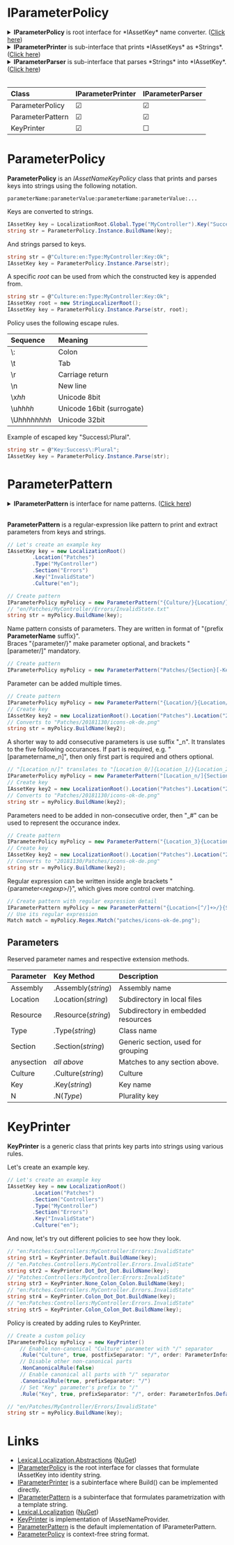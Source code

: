 # IParameterPolicy
<details>
  <summary><b>IParameterPolicy</b> is root interface for *IAssetKey* name converter. (<u>Click here</u>)</summary>

```csharp
/// <summary>
/// Signal that the class can do conversions of <see cref="IAssetKey"/> and <see cref="String"/>.
/// 
/// User of this interface should use extensions methods 
/// <list type="bullet">
/// <item><see cref="AssetKeyNamePolicyExtensions.BuildName(IParameterPolicy, IAssetKey)"/></item>
/// <item><see cref="AssetKeyNamePolicyExtensions.Parse(IParameterPolicy, string, IAssetKey)"/></item>
/// </list>
/// 
/// Class that implements to this interface should implement one or both of the following interfaces:
///  <see cref="IParameterPrinter"/>
///  <see cref="IParameterPattern"/>
/// </summary>
public interface IParameterPolicy
{
}
```
</details>

<details>
  <summary><b>IParameterPrinter</b> is sub-interface that prints *IAssetKeys* as *Strings*. (<u>Click here</u>)</summary>

```csharp
/// <summary>
/// Converts <see cref="IAssetKey"/> to <see cref="String"/>.
/// </summary>
public interface IParameterPrinter : IParameterPolicy
{
    /// <summary>
    /// Build path string from key.
    /// </summary>
    /// <param name="str"></param>
    /// <returns>full name string</returns>
    string BuildName(IAssetKey str);
}
```
</details>

<details>
  <summary><b>IParameterParser</b> is sub-interface that parses *Strings* into *IAssetKey*. (<u>Click here</u>)</summary>

```csharp
/// <summary>
/// Parses <see cref="String"/> into <see cref="IAssetKey"/>.
/// </summary>
public interface IParameterParser : IParameterPolicy
{
    /// <summary>
    /// Parse string into key.
    /// </summary>
    /// <param name="str">key as string</param>
    /// <param name="rootKey">(optional) root key to span values from</param>
    /// <returns>key result or null if contained no content</returns>
    /// <exception cref="FormatException">If parse failed</exception>
    IAssetKey Parse(string str, IAssetKey rootKey = default);

    /// <summary>
    /// Parse string into key.
    /// </summary>
    /// <param name="str"></param>
    /// <param name="key">key result or null if contained no content</param>
    /// <param name="rootKey">(optional) root key to span values from</param>
    /// <returns>true if parse was successful</returns>
    bool TryParse(string str, out IAssetKey key, IAssetKey rootKey = default);
}
```
</details>

<br />

| Class | IParameterPrinter | IParameterParser |
|:-------|:-------|:--------|
| ParameterPolicy | &#9745; | &#9745; |
| ParameterPattern | &#9745;  | &#9745; |
| KeyPrinter | &#9745; | &#9744; |

# ParameterPolicy
**ParameterPolicy** is an *IAssetNameKeyPolicy* class that prints and parses keys into strings using the following notation.
```none
parameterName:parameterValue:parameterName:parameterValue:...
```

Keys are converted to strings.

```csharp
IAssetKey key = LocalizationRoot.Global.Type("MyController").Key("Success").Culture("en");
string str = ParameterPolicy.Instance.BuildName(key);
```

And strings parsed to keys.

```csharp
string str = @"Culture:en:Type:MyController:Key:Ok";
IAssetKey key = ParameterPolicy.Instance.Parse(str);
```

A specific *root* can be used from which the constructed key is appended from.

```csharp
string str = @"Culture:en:Type:MyController:Key:Ok";
IAssetKey root = new StringLocalizerRoot();
IAssetKey key = ParameterPolicy.Instance.Parse(str, root);
```

Policy uses the following escape rules.

| Sequence | Meaning |
|:---------|:--------|
| \\: | Colon |
| \\t | Tab |
| \\r | Carriage return |
| \\n | New line |
| \\x<i>hh</i> | Unicode 8bit |
| \\u<i>hhhh</i> | Unicode 16bit (surrogate) |
| \\U<i>hhhhhhhh</i> | Unicode 32bit |

Example of escaped key "Success\\:Plural".

```csharp
string str = @"Key:Success\:Plural";
IAssetKey key = ParameterPolicy.Instance.Parse(str);
```

# ParameterPattern
<details>
  <summary><b>IParameterPattern</b> is interface for name patterns. (<u>Click here</u>)</summary>

```csharp
/// <summary>
/// A name pattern, akin to regular expression, that can be matched against filenames and <see cref="IAssetKey"/> instances.
/// Is a sequence of parameter and text parts.
/// 
/// Parameter parts:
///  {Culture}           - Matches to key.Culture("en")
///  {Assembly}          - Matches to key.Assembly(asm).
///  {Resource}          - Matches to key.Resource("xx").
///  {Type}              - Matches to key.Type(type)
///  {Section}           - Matches to key.Section("xx")
///  {Location}          - Matches to key.Location("xx") and a physical folder, separator is '/'.
///  {anysection}        - Matches to assembly, type and section.
///  {Key}               - Matches to key key.Key("x")
/// 
/// Before and after the part pre- and postfix separator characters can be added:
///  {/Culture.}
///  
/// Parts can be optional in curly braces {} and required in brackets [].
///  [Culture]
/// 
/// Part can be added multiple times
///  "{Location/}{Location/}{Location/}{Key}"  - Matches to, from 0 to 3 occurances of Location(), e.g. key.Location("dir").Location("dir1");
/// 
/// If parts need to be matched out of order, then occurance index can be used "_number".
///  "{Location_2/}{Location_1/}{Location_0/}{Key}"  - Matches to, from 0 to 3 occurances of Location, e.g. key.Location("dir").Location("dir1");
/// 
/// Suffix "_n" translates to five conscutive parts.
///  "[Location_n/]location.ini" translates to "[Location_0/]{Location_1/}{Location_2/}{Location_3/}{Location_4/}"
///  "[Location/]{Location_n/}location.ini" translates to "[Location_0/]{Location_1/}{Location_2/}{Location_3/}{Location_4/}{Location_5/}"
///  
/// Regular expressions can be written between &lt; and &gt; characters to specify match criteria. \ escapes \, *, +, ?, |, {, [, (,), &lt;, &gt; ^, $,., #, and white space.
///  "{Section&lt;[^:]*&gt;.}"
/// 
/// Regular expressions can be used for greedy match when matching against filenames and embedded resources.
///  "{Assembly.}{Resource&lt;.*&gt;.}{Type.}{Section.}{Key}"
/// 
/// Examples:
///   "[Assembly.]Resources.localization{-Culture}.json"
///   "[Assembly.]Resources.{Type.}localization[-Culture].json"
///   "Assets/{Type/}localization{-Culture}.ini"
///   "Assets/{Assembly/}{Type/}{Section.}localization{-Culture}.ini"
///   "{Culture.}{Type.}{Section_0.}{Section_1.}{Section_2.}[Section_n]{.Key_0}{.Key_1}{.Key_n}"
/// 
/// </summary>
public interface IParameterPattern : IParameterPolicy
{
    /// <summary>
    /// Pattern in string format
    /// </summary>
    string Pattern { get; }

    /// <summary>
    /// All parts of the pattern
    /// </summary>
    IParameterPatternPart[] AllParts { get; }

    /// <summary>
    /// All parts that capture a part of string.
    /// </summary>
    IParameterPatternPart[] CaptureParts { get; }
    
    /// <summary>
    /// Maps parts by identifier.
    /// </summary>
    IReadOnlyDictionary<string, IParameterPatternPart> PartMap { get; }

    /// <summary>
    /// List of all parameter names
    /// </summary>
    string[] ParameterNames { get; }

    /// <summary>
    /// Maps parts by parameter identifier.
    /// </summary>
    IReadOnlyDictionary<string, IParameterPatternPart[]> ParameterMap { get; }

    /// <summary>
    /// Match parameters from an object.
    /// </summary>
    /// <param name="key"></param>
    /// <returns></returns>
    IParameterPatternMatch Match(IAssetKey key);

    /// <summary>
    /// A regular expression pattern that captures same parts from a filename string.
    /// </summary>
    Regex Regex { get; }
}

/// <summary>
/// Part of a pattern.
/// </summary>
public interface IParameterPatternPart
{
    /// <summary>
    /// Text that represents this part in pattern.
    /// for "_n" part, the first part has "_n" in PatternText, and the rest have "".
    /// </summary>
    string PatternText { get; }

    /// <summary>
    /// Part identifier, unique in context of Pattern.CaptureParts.
    /// The first occurance is the "ParameterName" as is, and succeeding have underscore and index "ParameterName_#" starting with index '1'.
    /// </summary>
    string Identifier { get; }

    /// <summary>
    /// Separator
    /// </summary>
    string PrefixSeparator { get; }

    /// <summary>
    /// Separator
    /// </summary>
    string PostfixSeparator { get; }

    /// <summary>
    /// Parameter identifier. Does not include occurance index, e.g. "_1".
    /// </summary>
    string ParameterName { get; }
    /// <summary>
    /// If set, then is non-matchable Text part.
    /// </summary>
    string Text { get; }

    /// <summary>
    /// Is part mandatory
    /// </summary>
    bool Required { get; }

    /// <summary>
    /// Index in <see cref="IParameterPattern.AllParts"/>.
    /// </summary>
    int Index { get; }

    /// <summary>
    /// Index in <see cref="IParameterPattern.CaptureParts"/>.
    /// </summary>
    int CaptureIndex { get; }

    /// <summary>
    /// The order of occurance to capture against.
    /// 
    /// As special case Int32.MaxValue means the last occurance "{.Section}"
    /// 
    /// For example "{.Section_0}" captures first occurance, and the part's OccuranceIndex = 0.
    ///             "{.Section}" captures the last occurance overriding possible ordered occurance if there is only one match.
    /// </summary>
    int OccuranceIndex { get; }

    /// <summary>
    /// Regex pattern for this part.
    /// </summary>
    Regex Regex { get; }

    /// <summary>
    /// Tests if text is match.
    /// </summary>
    /// <param name="text"></param>
    /// <returns></returns>
    bool IsMatch(string text);
}
    
/// <summary>
/// Match result.
/// </summary>
public interface IParameterPatternMatch : IReadOnlyDictionary<string, string>
{
    /// <summary>
    /// Associated patern.
    /// </summary>
    IParameterPattern Pattern { get; }

    /// <summary>
    /// Resolved part values.
    /// </summary>
    string[] PartValues { get; }

    /// <summary>
    /// Part values by part index in <see cref="IParameterPatternPart.CaptureIndex"/>.
    /// </summary>
    /// <param name="ix"></param>
    /// <returns></returns>
    string this[int ix] { get; }

    /// <summary>
    /// Get part value by part identifier.
    /// </summary>
    /// <param name="identifier">identifier, e.g. "Culture", "Type"</param>
    /// <returns>value or null</returns>
    new string this[string identifier] { get; }

    /// <summary>
    /// Where all required parts found.
    /// </summary>
    bool Success { get; }
}
```
</details>
<br />

**ParameterPattern** is a regular-expression like pattern to print and extract parameters from keys and strings.

```csharp
// Let's create an example key
IAssetKey key = new LocalizationRoot()
        .Location("Patches")
        .Type("MyController")
        .Section("Errors")
        .Key("InvalidState")
        .Culture("en");
```

```csharp
// Create pattern
IParameterPolicy myPolicy = new ParameterPattern("{Culture/}{Location/}{Type/}{Section/}[Key].txt");
// "en/Patches/MyController/Errors/InvalidState.txt"
string str = myPolicy.BuildName(key);
```

Name pattern consists of parameters. They are written in format of "{prefix **ParameterName** suffix}".  
Braces "{parameter/}" make parameter optional, and brackets "[parameter/]" mandatory.

```csharp
// Create pattern
IParameterPolicy myPolicy = new ParameterPattern("Patches/{Section}[-Key]{-Culture}.png");
```

Parameter can be added multiple times.

```csharp
// Create pattern
IParameterPolicy myPolicy = new ParameterPattern("{Location/}{Location/}{Location/}{Section}{-Key}{-Culture}.png");
// Create key
IAssetKey key2 = new LocalizationRoot().Location("Patches").Location("20181130").Section("icons").Key("ok").Culture("de");
// Converts to "Patches/20181130/icons-ok-de.png"
string str = myPolicy.BuildName(key2);
```

A shorter way to add consecutive parameters is use suffix "_n". It translates to the five following occurances.
If part is required, e.g. "[parametername_n]", then only first part is required and others optional.

```csharp
// "[Location_n/]" translates to "[Location_0/]{Location_1/}{Location_2/}{Location_3/}{Location_4/}"
IParameterPolicy myPolicy = new ParameterPattern("[Location_n/]{Section}{-Key}{-Culture}.png");
// Create key
IAssetKey key2 = new LocalizationRoot().Location("Patches").Location("20181130").Section("icons").Key("ok").Culture("de");
// Converts to "Patches/20181130/icons-ok-de.png"
string str = myPolicy.BuildName(key2);
```

Parameters need to be added in non-consecutive order, then "_#" can be used to represent the occurance index.

```csharp
// Create pattern
IParameterPolicy myPolicy = new ParameterPattern("{Location_3}{Location_2/}{Location_1/}{Location/}{Section}{-Key}{-Culture}.png");
// Create key
IAssetKey key2 = new LocalizationRoot().Location("Patches").Location("20181130").Section("icons").Key("ok").Culture("de");
// Converts to "20181130/Patches/icons-ok-de.png"
string str = myPolicy.BuildName(key2);
```

Regular expression can be written inside angle brackets "{parameter&lt;*regexp*&gt;/}", which gives more control over matching.

```csharp
// Create pattern with regular expression detail
IParameterPattern myPolicy = new ParameterPattern("{Location<[^/]+>/}{Section}{-Key}{-Culture}.png");
// Use its regular expression
Match match = myPolicy.Regex.Match("patches/icons-ok-de.png");
```

## Parameters
Reserved parameter names and respective extension methods.

| Parameter | Key Method  | Description |
|----------|:--------|:------------|
| Assembly | .Assembly(*string*) | Assembly name |
| Location | .Location(*string*) | Subdirectory in local files |
| Resource | .Resource(*string*) | Subdirectory in embedded resources |
| Type | .Type(*string*) | Class name |
| Section | .Section(*string*) | Generic section, used for grouping |
| anysection | *all above* | Matches to any section above. |
| Culture  | .Culture(*string*) | Culture |
| Key | .Key(*string*) | Key name |
| N | .N(*Type*) | Plurality key |

# KeyPrinter
**KeyPrinter** is a generic class that prints key parts into strings using various rules.

Let's create an example key.

```csharp
// Let's create an example key
IAssetKey key = new LocalizationRoot()
        .Location("Patches")
        .Section("Controllers")
        .Type("MyController")
        .Section("Errors")
        .Key("InvalidState")
        .Culture("en");
```
And now, let's try out different policies to see how they look.

```csharp
// "en:Patches:Controllers:MyController:Errors:InvalidState"
string str1 = KeyPrinter.Default.BuildName(key);
// "en.Patches.Controllers.MyController.Errors.InvalidState"
string str2 = KeyPrinter.Dot_Dot_Dot.BuildName(key);
// "Patches:Controllers:MyController:Errors:InvalidState"
string str3 = KeyPrinter.None_Colon_Colon.BuildName(key);
// "en:Patches.Controllers.MyController.Errors.InvalidState"
string str4 = KeyPrinter.Colon_Dot_Dot.BuildName(key);
// "en:Patches:Controllers:MyController:Errors.InvalidState"
string str5 = KeyPrinter.Colon_Colon_Dot.BuildName(key);
```

Policy is created by adding rules to KeyPrinter.

```csharp
// Create a custom policy 
IParameterPolicy myPolicy = new KeyPrinter()
    // Enable non-canonical "Culture" parameter with "/" separator
    .Rule("Culture", true, postfixSeparator: "/", order: ParameterInfos.Default["Culture"].Order)
    // Disable other non-canonical parts
    .NonCanonicalRule(false)
    // Enable canonical all parts with "/" separator
    .CanonicalRule(true, prefixSeparator: "/")
    // Set "Key" parameter's prefix to "/"
    .Rule("Key", true, prefixSeparator: "/", order: ParameterInfos.Default["Key"].Order);

// "en/Patches/MyController/Errors/InvalidState"
string str = myPolicy.BuildName(key);
```

# Links
* [Lexical.Localization.Abstractions](https://github.com/tagcode/Lexical.Localization/tree/master/Lexical.Localization.Abstractions) ([NuGet](https://www.nuget.org/packages/Lexical.Localization.Abstractions/))
 * [IParameterPolicy](https://github.com/tagcode/Lexical.Localization/blob/master/Lexical.Localization.Abstractions/AssetKey/IParameterPolicy.cs) is the root interface for classes that formulate IAssetKey into identity string.
 * [IParameterPrinter](https://github.com/tagcode/Lexical.Localization/blob/master/Lexical.Localization.Abstractions/AssetKey/IParameterPolicy.cs) is a subinterface where Build() can be implemented directly.
 * [IParameterPattern](https://github.com/tagcode/Lexical.Localization/blob/master/Lexical.Localization.Abstractions/AssetKey/IParameterPattern.cs) is a subinterface that formulates parametrization with a template string.
* [Lexical.Localization](https://github.com/tagcode/Lexical.Localization/tree/master/Lexical.Localization) ([NuGet](https://www.nuget.org/packages/Lexical.Localization/))
 * [KeyPrinter](https://github.com/tagcode/Lexical.Localization/blob/master/Lexical.Localization/AssetKey/KeyPrinter.cs) is implementation of IAssetNameProvider.
 * [ParameterPattern](https://github.com/tagcode/Lexical.Localization/blob/master/Lexical.Localization/AssetKey/ParameterPattern.cs) is the default implementation of IParameterPattern.
 * [ParameterPolicy](https://github.com/tagcode/Lexical.Localization/blob/master/Lexical.Localization/AssetKey/ParameterPolicy.cs) is context-free string format.
